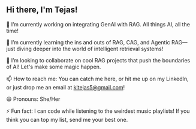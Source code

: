 ## Hi there, I'm Tejas!


🔭 I’m currently working on integrating GenAI with RAG. All things AI, all the time!

🌱 I’m currently learning the ins and outs of RAG, CAG, and Agentic RAG—just diving deeper into the world of intelligent retrieval systems!

👯 I’m looking to collaborate on cool RAG projects that push the boundaries of AI! Let's make some magic happen.

📫 How to reach me: You can catch me here, or hit me up on my LinkedIn, or just drop me an email at kltejas5@gmail.com!

😄 Pronouns: She/Her

⚡ Fun fact: I can code while listening to the weirdest music playlists! If you think you can top my list, send me your best one.
